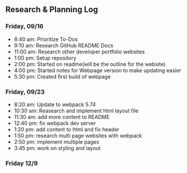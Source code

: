 ## Research & Planning Log
### Friday, 09/16
* 8:40 am: Prioritize To-Dos
* 9:10 am: Research GitHub README Docs
* 11:00 am: Research other developer portfolio websites
* 1:00 pm: Setup repository
* 2:00 pm: Started on readme(will be the outline for the website)
* 4:00 pm: Started notes for Webpage version to make updating easier
* 5:30 pm: Created first build of webpage

### Friday, 09/23
* 8:20 am: Update to webpack 5.74
* 10:30 am: Reasearch and implement html layout file
* 11:30 am: add more content to README
* 12:40 pm: fix webpack dev server
* 1:20 pm: add content to html and fix header
* 1:50 pm: research multi page websites with webpack
* 2:50 pm: implement multiple pages
* 3:45 pm: work on styling and layout

### Friday 12/9
